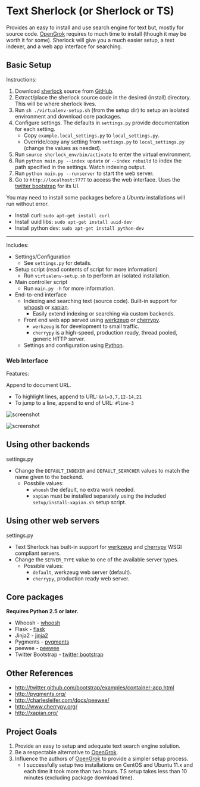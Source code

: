 # Text Sherlock (or Sherlock or TS)

Provides an easy to install and use search engine for text but, mostly for source code. [OpenGrok](http://hub.opensolaris.org/bin/view/Project+opengrok/) requires to much time to install (though it may be worth it for some). Sherlock will give you a much easier setup, a text indexer, and a web app interface for searching.

## Basic Setup

Instructions:

1. Download [sherlock](https://github.com/cbess/text-sherlock) source from [GitHub](https://github.com/cbess/text-sherlock).
1. Extract/place the sherlock source code in the desired (install) directory. This will be where sherlock lives.
1. Run `sh ./virtualenv-setup.sh` (from the setup dir) to setup an isolated environment and download core packages.
1. Configure settings. The defaults in `settings.py` provide documentation for each setting.
	- Copy `example.local_settings.py` to `local_settings.py`.
 	- Override/copy any setting from `settings.py` to `local_settings.py` (change the values as needed).
1. Run `source sherlock_env/bin/activate` to enter the virtual environment.
1. Run `python main.py --index update` or `--index rebuild` to index the path specified in the settings. Watch indexing output.
1. Run `python main.py --runserver` to start the web server.
1. Go to `http://localhost:7777` to access the web interface. Uses the [twitter bootstrap](http://twitter.github.com/bootstrap) for its UI.

You may need to install some packages before a *Ubuntu* installations will run without error.

- Install curl: `sudo apt-get install curl`
- Install uuid libs: `sudo apt-get install uuid-dev`
- Install python dev: `sudo apt-get install python-dev`

---

Includes:

- Settings/Configuration
	- See `settings.py` for details.
- Setup script (read contents of script for more information)
	- Run `virtualenv-setup.sh` to perform an isolated installation.
- Main controller script 
	- Run `main.py -h` for more information.
- End-to-end interface
	- Indexing and searching text (source code). Built-in support for [whoosh](http://packages.python.org/Whoosh) or [xapian](http://xapian.org/).
	    - Easily extend indexing or searching via custom backends.
	- Front end web app served using [werkzeug](http://werkzeug.pocoo.org/) or [cherrypy](http://www.cherrypy.org/).
	    - `werkzeug` is for development to small traffic.
	    - `cherrypy` is a high-speed, production ready, thread pooled, generic HTTP server.
	- Settings and configuration using [Python](http://python.org).

### Web Interface

Features:

Append to document URL.

- To highlight lines, append to URL: `&hl=3,7,12-14,21`
- To jump to a line, append to end of URL: `#line-3`

![screenshot](https://github.com/cbess/text-sherlock/raw/master/setup/web-example1.jpg)

![screenshot](https://github.com/cbess/text-sherlock/raw/master/setup/web-example2.jpg)

## Using other backends

settings.py

- Change the `DEFAULT_INDEXER` and `DEFAULT_SEARCHER` values to match the name given to the backend.
    - Possbile values:
        - `whoosh` the default, no extra work needed.
        - `xapian` must be installed separately using the included `setup/install-xapian.sh` setup script.
        
## Using other web servers

settings.py

- Text Sherlock has built-in support for [werkzeug](http://werkzeug.pocoo.org/) and [cherrypy](http://www.cherrypy.org/) WSGI compliant servers.
- Change the `SERVER_TYPE` value to one of the available server types.
    - Possible values:
        - `default`, werkzeug web server (default).
        - `cherrypy`, production ready web server.

## Core packages

**Requires Python 2.5 or later.**

* Whoosh - [whoosh](http://packages.python.org/Whoosh/quickstart.html#a-quick-introduction)
* Flask - [flask](http://flask.pocoo.org)
* Jinja2 - [jinja2](http://jinja.pocoo.org/docs)
* Pygments - [pygments](http://pygments.org/docs/quickstart)
* peewee - [peewee](https://github.com/coleifer/peewee)
* Twitter Bootstrap - [twitter bootstrap](http://twitter.github.com/bootstrap)

## Other References

* http://twitter.github.com/bootstrap/examples/container-app.html
* http://pygments.org/
* http://charlesleifer.com/docs/peewee/
* http://www.cherrypy.org/
* http://xapian.org/

## Project Goals

1. Provide an easy to setup and adequate text search engine solution.
1. Be a respectable alternative to [OpenGrok](http://hub.opensolaris.org/bin/view/Project+opengrok/).
1. Influence the authors of [OpenGrok](http://hub.opensolaris.org/bin/view/Project+opengrok/) to provide a simpler setup process. 
	- I successfully setup two installations on CentOS and Ubuntu 11.x and each time it took more than two hours. TS setup takes less than 10 minutes (excluding package download time).